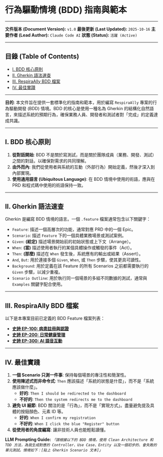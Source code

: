 # 行為驅動情境 (BDD) 指南與範本

---

**文件版本 (Document Version):** `v1.0`
**最後更新 (Last Updated):** `2025-10-16`
**主要作者 (Lead Author):** `Claude Code AI`
**狀態 (Status):** `活躍 (Active)`

---

## 目錄 (Table of Contents)

- [Ⅰ. BDD 核心原則](#-bdd-核心原則)
- [Ⅱ. Gherkin 語法速查](#-gherkin-語法速查)
- [Ⅲ. RespiraAlly BDD 檔案](#-respiraally-bdd-檔案)
- [Ⅳ. 最佳實踐](#-最佳實踐)

---

**目的**: 本文件旨在提供一套標準化的指南和範本，用於編寫 `RespiraAlly` 專案的行為驅動開發 (BDD) 情境。BDD 的核心是使用一種名為 Gherkin 的結構化自然語言，來描述系統的預期行為，確保業務人員、開發者和測試者對「完成」的定義達成共識。

---

## Ⅰ. BDD 核心原則

1.  **從對話開始**: BDD 不是關於寫測試，而是關於團隊成員（業務、開發、測試）之間的對話，以確保對需求的共同理解。
2.  **由外而內**: 我們從使用者與系統的互動（外部行為）開始定義，然後才深入到內部實現。
3.  **使用通用語言 (Ubiquitous Language)**: 在 BDD 情境中使用的術語，應與在 PRD 和程式碼中使用的術語保持一致。

---

## Ⅱ. Gherkin 語法速查

Gherkin 是編寫 BDD 情境的語言。一個 `.feature` 檔案通常包含以下關鍵字：

*   `Feature`: 描述一個高層次的功能，通常對應 PRD 中的一個 Epic。
*   `Scenario`: 描述 `Feature` 下的一個具體業務場景或測試案例。
*   `Given`: **(給定)** 描述場景開始前的初始狀態或上下文（Arrange）。
*   `When`: **(當)** 描述使用者執行的某個具體操作或觸發的事件（Act）。
*   `Then`: **(那麼)** 描述在 `When` 發生後，系統應有的輸出或結果（Assert）。
*   `And`, `But`: 用於連接多個 `Given`, `When`, 或 `Then` 步驟，使其更具可讀性。
*   `Background`: 用於定義在該 Feature 的所有 Scenarios 之前都需要執行的 `Given` 步驟，以減少重複。
*   `Scenario Outline`: 用於執行同一個場景的多組不同數據的測試，通常與 `Examples` 關鍵字配合使用。

---

## Ⅲ. RespiraAlly BDD 檔案

以下是本專案目前已定義的 BDD Feature 檔案列表：

*   **[史詩 EP-100: 病患註冊與認證](./epic_100_authentication.feature)**
*   **[史詩 EP-200: 日常健康管理](./epic_200_daily_management.feature)**
*   **[史詩 EP-300: AI 語音互動](./epic_300_ai_interaction.feature)**

---

## Ⅳ. 最佳實踐

1.  **一個 Scenario 只測一件事**: 保持每個場景的專注性和簡潔性。
2.  **使用陳述式而非命令式**: `Then` 應該描述「系統的狀態是什麼」，而不是「系統應該做什麼」。
    *   **好的**: `Then I should be redirected to the dashboard`
    *   **不好的**: `Then the system redirects me to the dashboard`
3.  **避免 UI 細節**: BDD 關注的是「行為」，而不是「實現方式」。盡量避免提及具體的按鈕顏色、元素 ID 等。
    *   **好的**: `When I confirm my registration`
    *   **不好的**: `When I click the blue "Register" button`
4.  **從使用者的角度編寫**: 讓非技術人員也能輕鬆讀懂。

**LLM Prompting Guide:**
*`「請根據以下的 BDD 情境，使用 Clean Architecture 和 TDD 方法，為我生成對應的 Controller、Use Case、Entity 以及一個初步的、會失敗的單元測試。情境如下：[貼上 Gherkin Scenario 文本]」`*

